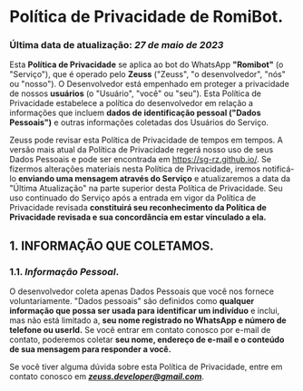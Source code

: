 # Política de Privacidade de RomiBot.

### Última data de atualização: *27 de maio de 2023*

Esta **Política de Privacidade** se aplica ao bot do WhatsApp **"Romibot"** (o "Serviço"), que é operado pelo **Zeuss** ("Zeuss", "o desenvolvedor", "nós" ou "nosso"). O Desenvolvedor está empenhado em proteger a privacidade de nossos **usuários** (o "Usuário", "você" ou "seu"). Esta Política de Privacidade estabelece a política do desenvolvedor em relação a informações que incluem **dados de identificação pessoal ("Dados Pessoais")** e outras informações coletadas dos Usuários do Serviço.

Zeuss pode revisar esta Política de Privacidade de tempos em tempos. A versão mais atual da Política de Privacidade regerá nosso uso de seus Dados Pessoais e pode ser encontrada em https://sg-rz.github.io/. Se fizermos alterações materiais nesta Política de Privacidade, iremos notificá-lo **enviando uma mensagem através do Serviço** e atualizaremos a data da "Última Atualização" na parte superior desta Política de Privacidade. Seu uso continuado do Serviço após a entrada em vigor da Política de Privacidade revisada **constituirá seu reconhecimento da Política de Privacidade revisada e sua concordância em estar vinculado a ela.**

## 1. INFORMAÇÃO QUE COLETAMOS.

### 1.1. *Informação Pessoal*.

O desenvolvedor coleta apenas Dados Pessoais que você nos fornece voluntariamente. "Dados pessoais" são definidos como **qualquer informação que possa ser usada para identificar um indivíduo** e inclui, mas não está limitado a, **seu nome registrado no WhatsApp e número de telefone ou userId.**
Se você entrar em contato conosco por e-mail de contato, poderemos coletar **seu nome, endereço de e-mail e o conteúdo de sua mensagem para responder a você.**

Se você tiver alguma dúvida sobre esta Política de Privacidade, entre em contato conosco em ***zeuss.developer@gmail.com***.
